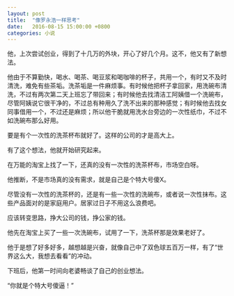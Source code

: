 ```yaml
---
layout: post
title:  "像罗永浩一样思考"
date:   2016-08-15 15:00:00 +0800
categories: 小说
---
```

​他，上次尝试创业，得到了十几万的外块，开心了好几个月。这不，他又有了新想法。

他由于不算勤快，喝水、喝茶、喝豆浆和喝咖啡的杯子，共用一个，有时又不及时清洗，难免有些茶垢。洗茶垢是一件麻烦事。有时候他把杯子拿回家，用洗碗布清洗，不过有两次第二天上班忘了带回来；有时候他去找清洁工阿姨借一个洗碗布，尽管阿姨说它很干净的，不过总有种用久了洗不出来的那种感觉；有时候他去找女同事借用一个，不过还是麻烦；所以他干脆就用洗水台旁边的一次性纸巾，不过不如洗碗布那么好用。

要是有个一次性的洗茶杯布就好了。这样的公司的才是高大上。

有了这个想法，他就开始研究起来。

在万能的淘宝上找了一下，还真的没有一次性的洗茶杯布，市场空白呀。

他推断，不是市场真的没有需求，就是自己是个特大号傻X。

尽管没有一次性的洗茶杯的，还是有一些一次性的洗碗布，或者说一次性抹布。这些产品面对的是家庭用户。居家过日子不用这么浪费吧。

应该转变思路，挣大公司的钱，挣公家的钱。

他先在淘宝上买了一些一次洗碗布，试用了一下，洗茶杯那是效果老好了。

他于是想了好多好多，越想越是兴奋，就像自己中了双色球五百万一样，有了“世界这么大，我想去看看”的冲动。

下班后，他第一时间向老婆畅谈了自己的创业想法。

“你就是个特大号傻逼！”
